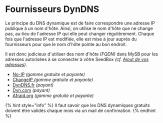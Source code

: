 # Fournisseurs DynDNS

Le principe du DNS dynamique est de faire correspondre une adresse IP publique à un nom d'hôte.
Ainsi, on utilise le nom d'hôte que ne change pas, au-lieu de l'adresse IP qui elle peut changer régulièrement.
Chaque fois que l'adresse IP est modifiée, elle est mise à jour auprès du fournisseurs pour que le nom d'hôte pointe au bon endroit.

Il est donc judicieux d'utiliser des nom d'hôte _\(FQDN\)_ dans MySB pour les adresses autorisées à se connecter à vôtre SeedBox _\(cf._ [_Ajout de vos adresses_](https://mysb.gitbook.io/doc/v/v5.4_fr/configuration/ajout-de-vos-adresses)_\)_.

* [No-IP](https://www.noip.com/)  _\(gamme gratuite et payante\)_
* [ChangeIP ](https://www.changeip.com/)_\(gamme gratuite et payante\)_
* [DynDNS.fr](http://www.dyndns.fr/) _\(payant\)_
* [Dyn.com](https://dyn.com/remote-access/) _\(payant\)_
* [Afraid.org](https://freedns.afraid.org/) _\(gamme gratuite et payante\)_

{% hint style="info" %}
Il faut savoir que les DNS dynamiques gratuits doivent être validés chaque mois via un mail de confirmation.
{% endhint %}

